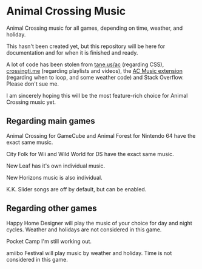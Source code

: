 # Animal Crossing Music
Animal Crossing music for all games, depending on time, weather, and holiday.

This hasn't been created yet, but this repository will be here for documentation and for when it is finished and ready.

A lot of code has been stolen from [tane.us/ac](https://tane.us/ac) (regarding CSS), [crossingti.me](https://crossingti.me) (regarding playlists and videos), the [AC Music extension](https://acmusicext.com) (regarding when to loop, and some weather code) and Stack Overflow. Please don't sue me.

I am sincerely hoping this will be the most feature-rich choice for Animal Crossing music yet.

## Regarding main games
Animal Crossing for GameCube and Animal Forest for Nintendo 64 have the exact same music.

City Folk for Wii and Wild World for DS have the exact same music.

New Leaf has it's own individual music.

New Horizons music is also individual.

K.K. Slider songs are off by default, but can be enabled.

## Regarding other games
Happy Home Designer will play the music of your choice for day and night cycles. Weather and holidays are not considered in this game.

Pocket Camp I'm still working out.

amiibo Festival will play music by weather and holiday. Time is not considered in this game.

